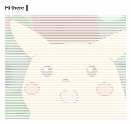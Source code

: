 ### Hi there 👋

<img src ="https://github.com/AnnleeFores/AnnleeFores/blob/master/pickachu.png" width='400'>
